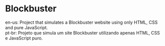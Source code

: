 # Blockbuster
en-us: Project that simulates a Blockbuster website using only HTML, CSS and pure JavaScript.\
pt-br: Projeto que simula um site Blockbuster utilizando apenas HTML, CSS e JavaScript puro.
